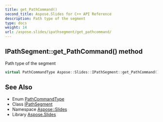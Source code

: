 ```yaml
---
title: get_PathCommand()
second_title: Aspose.Slides for C++ API Reference
description: Path type of the segment
type: docs
weight: 14
url: /aspose.slides/ipathsegment/get_pathcommand/
---
```

## IPathSegment::get_PathCommand() method


Path type of the segment

```cpp
virtual PathCommandType Aspose::Slides::IPathSegment::get_PathCommand()=0
```

## See Also

* Enum [PathCommandType](../../pathcommandtype/)
* Class [IPathSegment](../)
* Namespace [Aspose::Slides](../../)
* Library [Aspose.Slides](../../../)